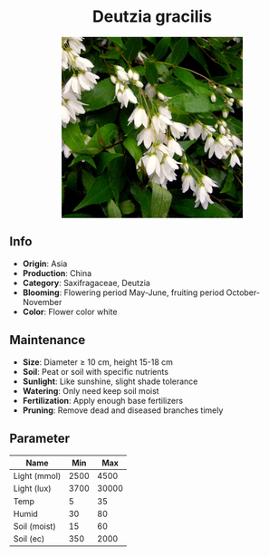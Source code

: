 <h1 align='center'>Deutzia gracilis</h1>
<p align="center">
    <img 
        align='center'
        width='320'
        src="../images/deutzia gracilis.png" 
        alt='Deutzia gracilis' />
</p>

## Info

 - **Origin**: Asia
 - **Production**: China
 - **Category**: Saxifragaceae, Deutzia
 - **Blooming**: Flowering period May-June, fruiting period October-November
 - **Color**: Flower color white

## Maintenance

 - **Size**: Diameter ≥ 10 cm, height 15-18 cm
 - **Soil**: Peat or soil with specific nutrients
 - **Sunlight**: Like sunshine, slight shade tolerance
 - **Watering**: Only need keep soil moist
 - **Fertilization**: Apply enough base fertilizers
 - **Pruning**: Remove dead and diseased branches timely

## Parameter

| Name         | Min  | Max   |
|--------------|------|-------|
| Light (mmol) | 2500 | 4500  |
| Light (lux)  | 3700 | 30000 |
| Temp         | 5    | 35    |
| Humid        | 30   | 80    |
| Soil (moist) | 15   | 60    |
| Soil (ec)    | 350  | 2000  |
